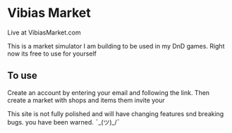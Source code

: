 # Vibias Market

Live at VibiasMarket.com

This is a market simulator I am building to be used in my DnD games. Right now its free to use for yourself

## To use

Create an account by entering your email and following the link. Then create a market with shops and items them invite your

This site is not fully polished and will have changing features snd breaking bugs. you have been warned. ¯\_(ツ)\_/¯
